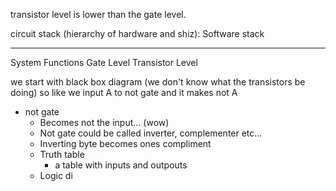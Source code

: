 transistor level is lower than the gate level.

circuit stack (hierarchy of hardware and shiz):
Software stack
______
System
Functions
Gate Level
Transistor Level

we start with black box diagram (we don't know what the transistors be doing) so like we input A to not gate and it makes not A

- not gate
	- Becomes not the input... (wow)
	- Not gate could be called inverter, complementer etc...
	- Inverting byte becomes ones compliment 
	- Truth table
		- a table with inputs and outpouts
	- Logic di
	